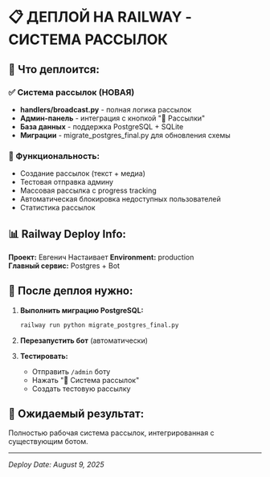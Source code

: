 # 📋 ДЕПЛОЙ НА RAILWAY - СИСТЕМА РАССЫЛОК

## 🚀 Что деплоится:

### ✅ Система рассылок (НОВАЯ)
- **handlers/broadcast.py** - полная логика рассылок
- **Админ-панель** - интеграция с кнопкой "📢 Рассылки"
- **База данных** - поддержка PostgreSQL + SQLite
- **Миграции** - migrate_postgres_final.py для обновления схемы

### 🔧 Функциональность:
- Создание рассылок (текст + медиа)
- Тестовая отправка админу
- Массовая рассылка с progress tracking
- Автоматическая блокировка недоступных пользователей
- Статистика рассылок

## 📊 Railway Deploy Info:

**Проект:** Евгенич Настаивает
**Environment:** production  
**Главный сервис:** Postgres + Bot

## 🔧 После деплоя нужно:

1. **Выполнить миграцию PostgreSQL:**
   ```bash
   railway run python migrate_postgres_final.py
   ```

2. **Перезапустить бот** (автоматически)

3. **Тестировать:**
   - Отправить `/admin` боту
   - Нажать "📢 Система рассылок"
   - Создать тестовую рассылку

## 🎯 Ожидаемый результат:
Полностью рабочая система рассылок, интегрированная с существующим ботом.

---
*Deploy Date: August 9, 2025*
